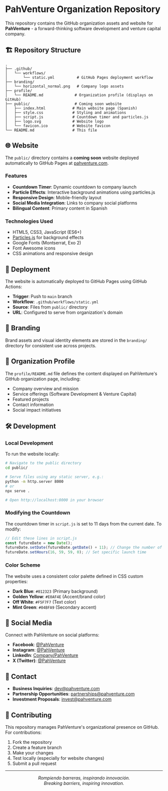 # PahVenture Organization Repository

This repository contains the GitHub organization assets and website for **PahVenture** - a forward-thinking software development and venture capital company.

## 🏗️ Repository Structure

```
.
├── .github/
│   └── workflows/
│       └── static.yml          # GitHub Pages deployment workflow
├── branding/
│   └── horizontal_normal.png   # Company logo assets
├── profile/
│   └── README.md              # Organization profile (displays on GitHub)
├── public/                    # Coming soon website
│   ├── index.html            # Main website page (Spanish)
│   ├── style.css             # Styling and animations
│   ├── script.js             # Countdown timer and particles.js
│   ├── logo.svg              # Website logo
│   └── favicon.ico           # Website favicon
└── README.md                 # This file
```

## 🌐 Website

The `public/` directory contains a **coming soon** website deployed automatically to GitHub Pages at [pahventure.com](https://pahventure.com). 

### Features
- **Countdown Timer**: Dynamic countdown to company launch
- **Particle Effects**: Interactive background animations using particles.js
- **Responsive Design**: Mobile-friendly layout
- **Social Media Integration**: Links to company social platforms
- **Bilingual Content**: Primary content in Spanish

### Technologies Used
- HTML5, CSS3, JavaScript (ES6+)
- [Particles.js](https://vincentgarreau.com/particles.js/) for background effects
- Google Fonts (Montserrat, Exo 2)
- Font Awesome icons
- CSS animations and responsive design

## 🚀 Deployment

The website is automatically deployed to GitHub Pages using GitHub Actions:

- **Trigger**: Push to `main` branch
- **Workflow**: `.github/workflows/static.yml`
- **Source**: Files from `public/` directory
- **URL**: Configured to serve from organization's domain

## 🎨 Branding

Brand assets and visual identity elements are stored in the `branding/` directory for consistent use across projects.

## 👥 Organization Profile

The `profile/README.md` file defines the content displayed on PahVenture's GitHub organization page, including:

- Company overview and mission
- Service offerings (Software Development & Venture Capital)
- Featured projects
- Contact information
- Social impact initiatives

## 🛠️ Development

### Local Development

To run the website locally:

```bash
# Navigate to the public directory
cd public/

# Serve files using any static server, e.g.:
python -m http.server 8000
# or
npx serve .

# Open http://localhost:8000 in your browser
```

### Modifying the Countdown

The countdown timer in `script.js` is set to 11 days from the current date. To modify:

```javascript
// Edit these lines in script.js
const futureDate = new Date();
futureDate.setDate(futureDate.getDate() + 11); // Change the number of days
futureDate.setHours(16, 59, 59, 0); // Set specific launch time
```

### Color Scheme

The website uses a consistent color palette defined in CSS custom properties:

- **Dark Blue**: `#012323` (Primary background)
- **Golden Yellow**: `#E0AF4E` (Accent/brand color)
- **Off White**: `#F5F7F7` (Text color)
- **Mint Green**: `#04BFA9` (Secondary accent)

## 📱 Social Media

Connect with PahVenture on social platforms:

- **Facebook**: [@PahVenture](https://facebook.com/PahVenture)
- **Instagram**: [@PahVenture](https://instagram.com/PahVenture)
- **LinkedIn**: [Company/PahVenture](https://linkedin.com/company/PahVenture)
- **X (Twitter)**: [@PahVenture](https://x.com/PahVenture)

## 📧 Contact

- **Business Inquiries**: [dev@pahventure.com](mailto:dev@pahventure.com)
- **Partnership Opportunities**: [partnerships@pahventure.com](mailto:partnerships@pahventure.com)
- **Investment Proposals**: [invest@pahventure.com](mailto:invest@pahventure.com)

## 🤝 Contributing

This repository manages PahVenture's organizational presence on GitHub. For contributions:

1. Fork the repository
2. Create a feature branch
3. Make your changes
4. Test locally (especially for website changes)
5. Submit a pull request

---

<p align="center">
  <i>Rompiendo barreras, inspirando innovación.</i><br>
  <i>Breaking barriers, inspiring innovation.</i>
</p>